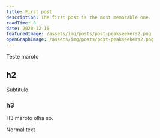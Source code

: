 ```yaml
---
title: First post
description: The first post is the most memorable one.
readTime: 8
date: 2020-12-16
featuredImage: /assets/img/posts/post-peakseekers2.png
openGraphImage: /assets/img/posts/post-peakseekers2.png
---
```


Teste maroto

## h2
Subtítulo

### h3
H3 maroto olha só.

Normal text